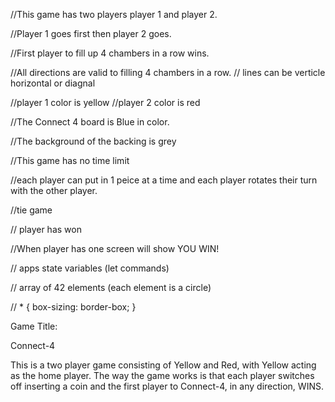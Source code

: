 //This game has two players player 1 and player 2. 

//Player 1 goes first then player 2 goes. 

//First player to fill up 4 chambers in a row wins.

//All directions are valid to filling 4 chambers in a row. 
// lines can be verticle horizontal or diagnal 

//player 1 color is yellow
//player 2 color is red

//The Connect 4 board is Blue in color.

//The background of the backing is grey

//This game has no time limit

//each player can put in 1 peice at a time and each player rotates their turn with the other player. 

//tie game 

// player has won 

//When player has one screen will show YOU WIN!

// apps state variables (let commands)

// array of 42 elements (each element is a circle)

// * {
  box-sizing: border-box;
}

Game Title:

Connect-4

This is a two player game consisting of Yellow and Red, with Yellow acting as the home player. The way the game works is that each player switches off inserting a coin and the first player to Connect-4, in any direction, WINS.

